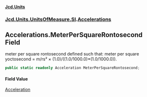 #### [Jcd.Units](index 'index')
### [Jcd.Units.UnitsOfMeasure.SI](Jcd.Units.UnitsOfMeasure.SI 'Jcd.Units.UnitsOfMeasure.SI').[Accelerations](Accelerations 'Jcd.Units.UnitsOfMeasure.SI.Accelerations')

## Accelerations.MeterPerSquareRontosecond Field

meter per square rontosecond defined such that: meter per square yoctosecond = m/rs² ×
(1.0)/((1.0/1000.0)*(1.0/1000.0)).

```csharp
public static readonly Acceleration MeterPerSquareRontosecond;
```

#### Field Value
[Acceleration](Acceleration 'Jcd.Units.UnitTypes.Acceleration')